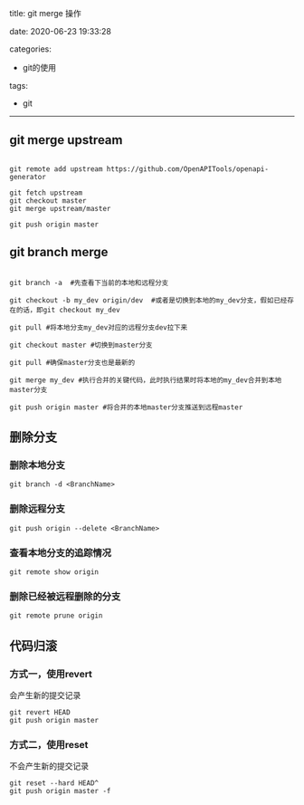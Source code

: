 title: git merge 操作

date: 2020-06-23 19:33:28

categories:
- git的使用

tags:
- git
---

## git merge upstream

```

git remote add upstream https://github.com/OpenAPITools/openapi-generator

git fetch upstream
git checkout master
git merge upstream/master

git push origin master

```

<!--more-->

## git branch merge

```

git branch -a  #先查看下当前的本地和远程分支

git checkout -b my_dev origin/dev  #或者是切换到本地的my_dev分支，假如已经存在的话，即git checkout my_dev 

git pull #将本地分支my_dev对应的远程分支dev拉下来

git checkout master #切换到master分支

git pull #确保master分支也是最新的

git merge my_dev #执行合并的关键代码，此时执行结果时将本地的my_dev合并到本地master分支

git push origin master #将合并的本地master分支推送到远程master

```

## 删除分支

### 删除本地分支

```shell
git branch -d <BranchName>
```

### 删除远程分支

```shell
git push origin --delete <BranchName>
```

### 查看本地分支的追踪情况

```shell
git remote show origin
```

### 删除已经被远程删除的分支

```shell
git remote prune origin

```

## 代码归滚

### 方式一，使用revert
会产生新的提交记录

```shell
git revert HEAD
git push origin master
```

### 方式二，使用reset
不会产生新的提交记录

```shell
git reset --hard HEAD^
git push origin master -f
```
